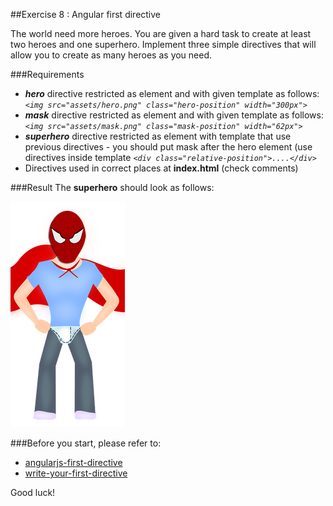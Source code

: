 ##Exercise 8 : Angular first directive

The world need more heroes. You are given a hard task to create at least two heroes and one superhero. Implement three simple directives that will
allow you to create as many heroes as you need.


###Requirements
* ***hero*** directive restricted as element and with given template as follows: *```<img src="assets/hero.png" class="hero-position" width="300px">```*
* ***mask*** directive restricted as element and with given template as follows: *```<img src="assets/mask.png" class="mask-position" width="62px">```*
* ***superhero*** directive restricted as element with template that use previous directives  - you should put mask after the hero element (use directives inside template *```<div class="relative-position">....</div>```* 
* Directives used in correct places at **index.html** (check comments)

###Result
The **superhero** should look as follows:

![alt text](app/assets/example.png "Superhero")

###Before you start, please refer to:
* [angularjs-first-directive](https://egghead.io/lessons/angularjs-first-directive)
* [write-your-first-directive](https://egghead.io/lessons/write-your-first-directive)


Good luck!
